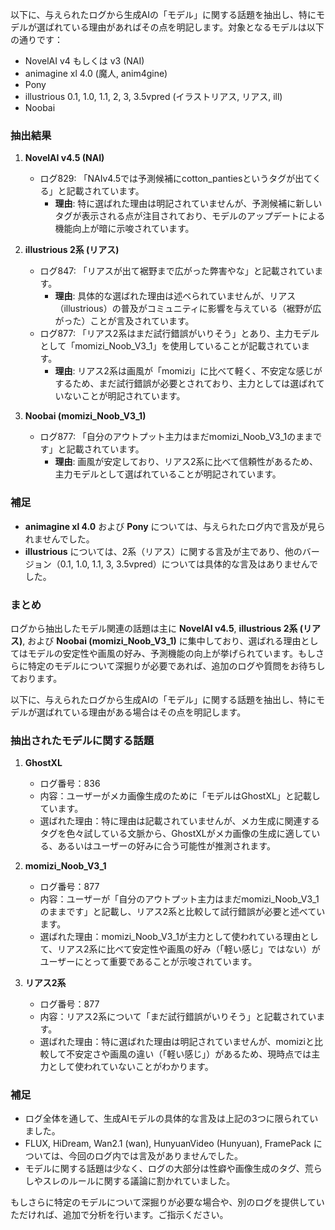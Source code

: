 以下に、与えられたログから生成AIの「モデル」に関する話題を抽出し、特にモデルが選ばれている理由があればその点を明記します。対象となるモデルは以下の通りです：
- NovelAI v4 もしくは v3 (NAI)
- animagine xl 4.0 (魔人, anim4gine)
- Pony
- illustrious 0.1, 1.0, 1.1, 2, 3, 3.5vpred (イラストリアス, リアス, ill)
- Noobai

### 抽出結果

1. **NovelAI v4.5 (NAI)**
   - ログ829: 「NAIv4.5では予測候補にcotton_pantiesというタグが出てくる」と記載されています。
     - **理由**: 特に選ばれた理由は明記されていませんが、予測候補に新しいタグが表示される点が注目されており、モデルのアップデートによる機能向上が暗に示唆されています。

2. **illustrious 2系 (リアス)**
   - ログ847: 「リアスが出て裾野まで広がった弊害やな」と記載されています。
     - **理由**: 具体的な選ばれた理由は述べられていませんが、リアス（illustrious）の普及がコミュニティに影響を与えている（裾野が広がった）ことが言及されています。
   - ログ877: 「リアス2系はまだ試行錯誤がいりそう」とあり、主力モデルとして「momizi_Noob_V3_1」を使用していることが記載されています。
     - **理由**: リアス2系は画風が「momizi」に比べて軽く、不安定な感じがするため、まだ試行錯誤が必要とされており、主力としては選ばれていないことが明記されています。

3. **Noobai (momizi_Noob_V3_1)**
   - ログ877: 「自分のアウトプット主力はまだmomizi_Noob_V3_1のままです」と記載されています。
     - **理由**: 画風が安定しており、リアス2系に比べて信頼性があるため、主力モデルとして選ばれていることが明記されています。

### 補足
- **animagine xl 4.0** および **Pony** については、与えられたログ内で言及が見られませんでした。
- **illustrious** については、2系（リアス）に関する言及が主であり、他のバージョン（0.1, 1.0, 1.1, 3, 3.5vpred）については具体的な言及はありませんでした。

### まとめ
ログから抽出したモデル関連の話題は主に **NovelAI v4.5**, **illustrious 2系 (リアス)**, および **Noobai (momizi_Noob_V3_1)** に集中しており、選ばれる理由としてはモデルの安定性や画風の好み、予測機能の向上が挙げられています。もしさらに特定のモデルについて深掘りが必要であれば、追加のログや質問をお待ちしております。

以下に、与えられたログから生成AIの「モデル」に関する話題を抽出し、特にモデルが選ばれている理由がある場合はその点を明記します。

### 抽出されたモデルに関する話題
1. **GhostXL**  
   - ログ番号：836  
   - 内容：ユーザーがメカ画像生成のために「モデルはGhostXL」と記載しています。  
   - 選ばれた理由：特に理由は記載されていませんが、メカ生成に関連するタグを色々試している文脈から、GhostXLがメカ画像の生成に適している、あるいはユーザーの好みに合う可能性が推測されます。

2. **momizi_Noob_V3_1**  
   - ログ番号：877  
   - 内容：ユーザーが「自分のアウトプット主力はまだmomizi_Noob_V3_1のままです」と記載し、リアス2系と比較して試行錯誤が必要と述べています。  
   - 選ばれた理由：momizi_Noob_V3_1が主力として使われている理由として、リアス2系に比べて安定性や画風の好み（「軽い感じ」ではない）がユーザーにとって重要であることが示唆されています。

3. **リアス2系**  
   - ログ番号：877  
   - 内容：リアス2系について「まだ試行錯誤がいりそう」と記載されています。  
   - 選ばれた理由：特に選ばれた理由は明記されていませんが、momiziと比較して不安定さや画風の違い（「軽い感じ」）があるため、現時点では主力として使われていないことがわかります。

### 補足
- ログ全体を通して、生成AIモデルの具体的な言及は上記の3つに限られていました。
- FLUX, HiDream, Wan2.1 (wan), HunyuanVideo (Hunyuan), FramePack については、今回のログ内では言及がありませんでした。
- モデルに関する話題は少なく、ログの大部分は性癖や画像生成のタグ、荒らしやスレのルールに関する議論に割かれていました。

もしさらに特定のモデルについて深掘りが必要な場合や、別のログを提供していただければ、追加で分析を行います。ご指示ください。

